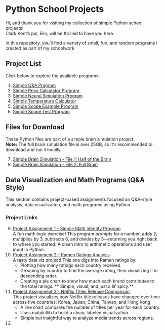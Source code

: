 # Python School Projects

Hi, and thank you for visiting my collection of simple Python school projects!  
Clark Kent’s pal, Elin, will be thrilled to have you here.

In this repository, you’ll find a variety of small, fun, and random programs I created as part of my schoolwork.

## Project List
Click below to explore the available programs:

1. [Simple Q&A Program](https://github.com/eriimarie/school_python_projects/blob/main/SimpleQAProject.py)
2. [Simple Price Calculator Program](https://github.com/eriimarie/school_python_projects/blob/main/SimplePriceCalculator.py)
3. [Simple Neural Simulation Program](https://github.com/eriimarie/school_python_projects/blob/main/SimpleNeuralSim%20.ipynb)
4. [Simple Temperature Calculator](https://github.com/eriimarie/school_python_projects/blob/main/SimpleTemperatureCalculator.py)
5. [Simple  Scope Example Program ](https://github.com/eriimarie/school_python_projects/blob/main/Simplescopeexample.py)
6. [Simple Scope Test Program](https://github.com/eriimarie/school_python_projects/blob/main/SimpleScopeTest.py)

## Files for Download

These Python files are part of a simple brain simulation project.  
**Note:** The full brain simulation file is over 25GB, so it's recommended to download and run it locally.

7. [Simple Brain Simulation - File 1: Half of the Brain](https://github.com/eriimarie/school_python_projects/blob/main/SimpleBrainSim_1.py)  
8. [Simple Brain Simulation - File 2: Full Brain](https://github.com/eriimarie/school_python_projects/blob/main/SimpleBrainSim_2.py)

## Data Visualization and Math Programs (Q&A Style)

This section contains project-based assignments focused on Q&A-style analysis, data visualization, and math programs using Python.

### Project Links
9. [Project Assignment 1 - Simple Math Identity Program](https://github.com/eriimarie/school_python_projects/blob/main/Project_assignment_1.ipynb)  
    A fun math logic exercise! This program prompts for a number, adds 2, multiplies by 3, subtracts 6, and divides by 3—returning you right back to where you started. A clean intro to arithmetic operations and user input in Python.
10. [Project Assignment 2 - Ramen Ratings Analysis](https://github.com/eriimarie/school_python_projects/blob/main/Project_assignment_2_Ramen.ipynb)  
    A tasty data viz project! This one digs into Ramen ratings by:
    - Plotting how many ratings each country received.
    - Grouping by country to find the average rating, then visualizing it in descending order.
    - Creating a pie chart to show how much each brand contributes to the total ratings.
      ** Simple, visual, and just a lil' spicy.**
11. [Project Assignment 3 - Netflix Titles Release Comparison](https://github.com/eriimarie/school_python_projects/blob/main/Project_assignment_3_Netflix.ipynb)  
    This project visualizes how Netflix title releases have changed over time across five countries: Korea, Japan, China, Taiwan, and Hong Kong.  
    - A line chart compares the number of titles per year for each country.
    - Uses matplotlib to build a clean, labeled visualization.
    - Simple but insightful way to analyze media trends across regions.
12. 
   

